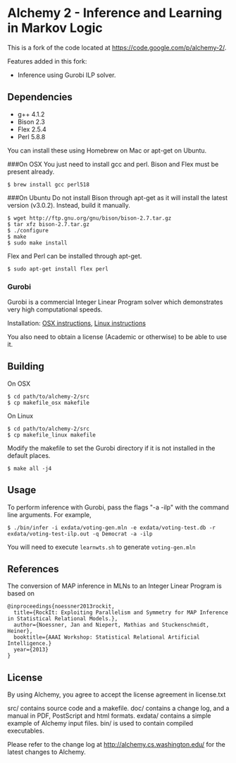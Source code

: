 # Alchemy 2 - Inference and Learning in Markov Logic
This is a fork of the code located at https://code.google.com/p/alchemy-2/.

Features added in this fork:
* Inference using Gurobi ILP solver.

## Dependencies
* g++ 4.1.2
* Bison 2.3
* Flex 2.5.4
* Perl 5.8.8

You can install these using Homebrew on Mac or apt-get on Ubuntu.

###On OSX
You just need to install gcc and perl. Bison and Flex must be present already.
```
$ brew install gcc perl518
```

###On Ubuntu
Do not install Bison through apt-get as it will install the latest version (v3.0.2). Instead, build it manually.
```
$ wget http://ftp.gnu.org/gnu/bison/bison-2.7.tar.gz
$ tar xfz bison-2.7.tar.gz
$ ./configure
$ make
$ sudo make install
```

Flex and Perl can be installed through apt-get.
```
$ sudo apt-get install flex perl
```

### Gurobi
Gurobi is a commercial Integer Linear Program solver which demonstrates very high computational speeds.

Installation: [OSX instructions](http://www.gurobi.com/documentation/5.6/quick-start-guide/installation_mac_os), [Linux instructions](http://www.gurobi.com/documentation/5.6/quick-start-guide/installation_linux)

You also need to obtain a license (Academic or otherwise) to be able to use it.

## Building
On OSX
```
$ cd path/to/alchemy-2/src
$ cp makefile_osx makefile
```

On Linux
```
$ cd path/to/alchemy-2/src
$ cp makefile_linux makefile
```

Modify the makefile to set the Gurobi directory if it is not installed in the default places.

```
$ make all -j4
```

## Usage
To perform inference with Gurobi, pass the flags "-a -ilp" with the command line arguments. For example,
```
$ ./bin/infer -i exdata/voting-gen.mln -e exdata/voting-test.db -r exdata/voting-test-ilp.out -q Democrat -a -ilp
```

You will need to execute `learnwts.sh` to generate `voting-gen.mln`

## References
The conversion of MAP inference in MLNs to an Integer Linear Program is based on
```
@inproceedings{noessner2013rockit,
  title={RockIt: Exploiting Parallelism and Symmetry for MAP Inference in Statistical Relational Models.},
  author={Noessner, Jan and Niepert, Mathias and Stuckenschmidt, Heiner},
  booktitle={AAAI Workshop: Statistical Relational Artificial Intelligence.}
  year={2013}
}
```

## License
By using Alchemy, you agree to accept the license agreement in license.txt

src/ contains source code and a makefile.
doc/ contains a change log, and a manual in PDF, PostScript and html formats.
exdata/ contains a simple example of Alchemy input files.
bin/ is used to contain compiled executables.

Please refer to the change log at http://alchemy.cs.washington.edu/
for the latest changes to Alchemy.
